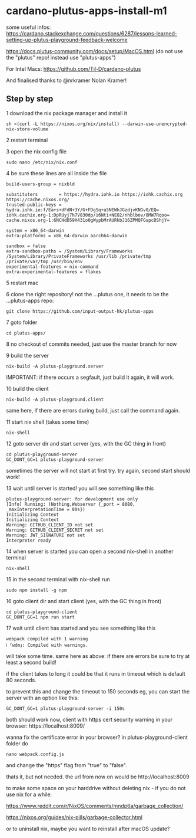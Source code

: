 # cardano-plutus-apps-install-m1

some useful infos:
https://cardano.stackexchange.com/questions/6287/lessons-learned-setting-up-plutus-playground-feedback-welcome

https://docs.plutus-community.com/docs/setup/MacOS.html (do not use the "plutus" repo! instead use "plutus-apps")

For Intel Macs: https://github.com/Til-D/cardano-plutus

And finalised thanks to @nrkramer Nolan Kramer!

## Step by step

1 download the nix package manager and install it
```console
sh <(curl -L https://nixos.org/nix/install) --darwin-use-unencrypted-nix-store-volume
```
2 restart terminal

3 open the nix config file
```console
sudo nano /etc/nix/nix.conf
```
4 be sure these lines are all inside the file
```console
build-users-group = nixbld

substituters        = https://hydra.iohk.io https://iohk.cachix.org https://cache.nixos.org/
trusted-public-keys = hydra.iohk.io:f/Ea+s+dFdN+3Y/G+FDgSq+a5NEWhJGzdjvKNGv0/EQ= iohk.cachix.org-1:DpRUyj7h7V830dp/i6Nti+NEO2/nhblbov/8MW7Rqoo= cache.nixos.org-1:6NCHdD59X431o0gWypbMrAURkbJ16ZPMQFGspcDShjY=

system = x86_64-darwin
extra-platforms = x86_64-darwin aarch64-darwin

sandbox = false
extra-sandbox-paths = /System/Library/Frameworks /System/Library/PrivateFrameworks /usr/lib /private/tmp /private/var/tmp /usr/bin/env
experimental-features = nix-command
extra-experimental-features = flakes
```
5 restart mac

6 clone the right repository! not the ...plutus one, it needs to be the ...plutus-apps repo:
```console
git clone https://github.com/input-output-hk/plutus-apps
```
7 goto folder
```console
cd plutus-apps/
```
8 no checkout of commits needed, just use the master branch for now

9 build the server
```console
nix-build -A plutus-playground.server
```
IMPORTANT: if there occurs a segfault, just build it again, it will work.

10 build the client
```console
nix-build -A plutus-playground.client
```
same here, if there are errors during build, just call the command again.

11 start nix shell (takes some time)
```console
nix-shell
```
12 goto server dir and start server (yes, with the GC thing in front)
```console
cd plutus-playground-server
GC_DONT_GC=1 plutus-playground-server
```
sometimes the server will not start at first try. try again, second start should work!

13 wait until server is started! you will see something like this
```console
plutus-playground-server: for development use only
[Info] Running: (Nothing,Webserver {_port = 8080, _maxInterpretationTime = 80s})
Initializing Context
Initializing Context
Warning: GITHUB_CLIENT_ID not set
Warning: GITHUB_CLIENT_SECRET not set
Warning: JWT_SIGNATURE not set
Interpreter ready
```
14 when server is started you can open a second nix-shell in another terminal
```console
nix-shell
```
15 in the second terminal with nix-shell run
```console
sudo npm install -g npm
```
16 goto client dir and start client (yes, with the GC thing in front)
```console
cd plutus-playground-client
GC_DONT_GC=1 npm run start
```
17 wait until client has started and you see something like this
```console
webpack compiled with 1 warning
ℹ ｢wdm｣: Compiled with warnings.
```
will take some time. same here as above: if there are errors be sure to try at least a second build!

if the client takes to long it could be that it runs in timeout which is default 80 seconds.

to prevent this and change the timeout to 150 seconds eg, you can start the server with an option like this:
```console
GC_DONT_GC=1 plutus-playground-server -i 150s
```


both should work now, client with https cert security warning in your browser: https://localhost:8009/

wanna fix the certificate error in your browser? in plutus-playground-client folder do
```console
nano webpack.config.js
```
and change the "https" flag from "true" to "false".

thats it, but not needed. the url from now on would be http://localhost:8009



to make some space on your harddrive without deleting nix - if you do not use nix for a while:

https://www.reddit.com/r/NixOS/comments/mndp6a/garbage_collection/

https://nixos.org/guides/nix-pills/garbage-collector.html


or to uninstall nix, maybe you want to reinstall after macOS update?

